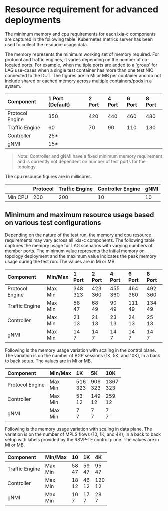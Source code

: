 # Resource requirement for advanced deployments

The minimum memory and cpu requirements for each ixia-c components are captured in the following table. Kubernetes metrics server has been used to collect the resource usage data.

The memory represents the minimum working set of memory required. For protocol and traffic engines, it varies depending on the number of co-located ports. For example, when multiple ports are added to a 'group' for LAG use-cases when a single test container has more than one test NIC connected to the DUT. The figures are in Mi or MB per container and do not include shared or cached memory across multiple containers/pods in a system.

| Component        |1 Port (Default)| 2 Port  | 4 Port  | 6 Port  |8 Port|
|:---              |:---            |:---     |:---     |:---     |:---  |
| Protocol Engine  | 350            |  420    | 440     |  460    | 480  |
|  Traffic Engine  | 60             | 70      |  90     | 110     | 130  |
|  Controller      |   25*          |         |         |         |      |
|  gNMI            | 15*            |         |         |         |      |

>Note: Controller and gNMI have a fixed minimum memory requirement and is currently not dependent on number of test ports for the topology.

The cpu resource figures are in millicores.

|         |Protocol | Traffic Engine | Controller Engine | gNMI  |
| :---    | :---    | :---           | :---              | :---  |
| Min CPU |   200   |   200          |     10            |   10  |

## Minimum and maximum resource usage based on various test configurations

Depending on the nature of the test run, the memory and cpu resource requirements may vary across all ixia-c components. The following table captures the memory usage for LAG scenarios with varying numbers of member ports. The minimum value represents the initial memory on topology deployment and the maximum value indicates the peak memory usage during the test run. The values are in Mi or MB.

| Component     | Min/Max    | 1 Port   | 2 Port   | 4 Port   | 6 Port   | 8 Port   |
|:---           |:---        |:---	    |:---      |:---	  |:---	     |:---	    |
|Protocol Engine| Max<br>Min |348<br>323|423<br>360|455<br>360|464<br>360|492<br>360|
|Traffic Engine | Max<br>Min |58<br>47  | 68 <br>49| 90 <br>49|111<br>49 |134<br>49 |
| Controller    | Max<br>Min |21<br>13  | 21<br>13 | 23<br>13 | 24<br>13 |25<br>13  |
|   gNMI        | Max<br>Min |14<br>7   | 14<br>7  | 14<br>7  | 14<br>7  | 14<br>7  |

Following is the memory usage variation with scaling in the control plane. The variation is on the number of BGP sessions (1K, 5K, and 10K), in a back to back setup. The values are in Mi or MB.

| Component      | Min/Max    |   1K     |   5K     |  10K      |
| :----------    | :-------   | :------  | :------  | :-----    |
| Protocol Engine| Max<br>Min |516<br>323|906<br>323|1367<br>323|
| Controller     | Max<br>Min |53<br>12  |149<br>12 |259<br>12  |
| gNMI           | Max<br>Min | 7<br>7   | 7<br>7   |  7<br>7   |

Following is the memory usage variation with scaling in data plane. The variation is on the number of MPLS flows (10, 1K, and 4K), in a back to back setup with labels provided by the RSVP-TE control plane. The values are in Mi or MB.

| Component      | Min/Max    |   10   |   1K   |   4K    |
| :----------    | :-------   | :------| :------| :------ |
| Traffic Engine | Max<br>Min |58<br>47|59<br>47|95<br>47 |
|  Controller    | Max<br>Min |18<br>12|46<br>12|120<br>12|
|  gNMI          | Max<br>Min |10<br>7 |17<br>7 |28<br>7  |
